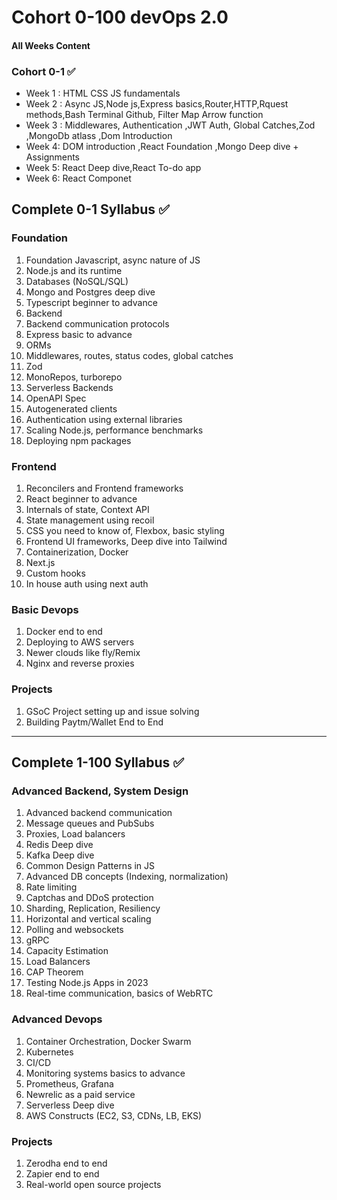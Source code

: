 # Cohort 0-100 devOps 2.0 
#### All Weeks Content
### Cohort 0-1 ✅
- Week 1 :
  HTML CSS JS fundamentals
- Week 2 :
  Async JS,Node js,Express basics,Router,HTTP,Rquest methods,Bash Terminal Github, Filter Map Arrow function
- Week 3 :
  Middlewares, Authentication ,JWT Auth, Global Catches,Zod ,MongoDb atlass ,Dom Introduction
- Week 4:
   DOM introduction ,React Foundation ,Mongo Deep dive + Assignments
- Week 5:
   React Deep dive,React To-do app
- Week 6:
   React Componet



  
## Complete 0-1 Syllabus ✅

### Foundation
1. Foundation Javascript, async nature of JS
2. Node.js and its runtime
3. Databases (NoSQL/SQL)
4. Mongo and Postgres deep dive
5. Typescript beginner to advance
6. Backend
7. Backend communication protocols
8. Express basic to advance
9. ORMs
10. Middlewares, routes, status codes, global catches
11. Zod
12. MonoRepos, turborepo
13. Serverless Backends
14. OpenAPI Spec
15. Autogenerated clients
16. Authentication using external libraries
17. Scaling Node.js, performance benchmarks
18. Deploying npm packages

### Frontend
1. Reconcilers and Frontend frameworks
2. React beginner to advance
3. Internals of state, Context API
4. State management using recoil
5. CSS you need to know of, Flexbox, basic styling
6. Frontend UI frameworks, Deep dive into Tailwind
7. Containerization, Docker
8. Next.js
9. Custom hooks
10. In house auth using next auth

### Basic Devops
1. Docker end to end
2. Deploying to AWS servers
3. Newer clouds like fly/Remix
4. Nginx and reverse proxies

### Projects
1. GSoC Project setting up and issue solving
2. Building Paytm/Wallet End to End

---

## Complete 1-100 Syllabus ✅

### Advanced Backend, System Design
1. Advanced backend communication
2. Message queues and PubSubs
3. Proxies, Load balancers
4. Redis Deep dive
5. Kafka Deep dive
6. Common Design Patterns in JS
7. Advanced DB concepts (Indexing, normalization)
8. Rate limiting
9. Captchas and DDoS protection
10. Sharding, Replication, Resiliency
11. Horizontal and vertical scaling
12. Polling and websockets
13. gRPC
14. Capacity Estimation
15. Load Balancers
16. CAP Theorem
17. Testing Node.js Apps in 2023
18. Real-time communication, basics of WebRTC

### Advanced Devops
1. Container Orchestration, Docker Swarm
2. Kubernetes
3. CI/CD
4. Monitoring systems basics to advance
5. Prometheus, Grafana
6. Newrelic as a paid service
7. Serverless Deep dive
8. AWS Constructs (EC2, S3, CDNs, LB, EKS)

### Projects
1. Zerodha end to end
2. Zapier end to end
3. Real-world open source projects
